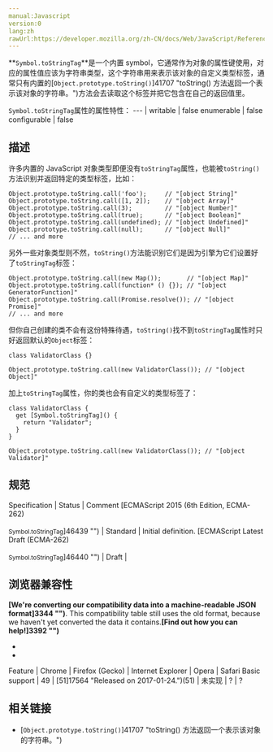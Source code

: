 ```yaml
---
manual:Javascript
version:0
lang:zh
rawUrl:https://developer.mozilla.org/zh-CN/docs/Web/JavaScript/Reference/Global_Objects/Symbol/toStringTag#
---
```






**`Symbol.toStringTag`**是一个内置 symbol，它通常作为对象的属性键使用，对应的属性值应该为字符串类型，这个字符串用来表示该对象的自定义类型标签，通常只有内置的[`Object.prototype.toString()`]41707 "toString() 方法返回一个表示该对象的字符串。")方法会去读取这个标签并把它包含在自己的返回值里。


`Symbol.toStringTag`属性的属性特性： 
 ---  | 
writable | false 
enumerable | false 
configurable | false 



## 描述<a name="描述"></a>


许多内置的 JavaScript 对象类型即便没有`toStringTag`属性，也能被`toString()`方法识别并返回特定的类型标签，比如：


```
Object.prototype.toString.call('foo');     // "[object String]"
Object.prototype.toString.call([1, 2]);    // "[object Array]"
Object.prototype.toString.call(3);         // "[object Number]"
Object.prototype.toString.call(true);      // "[object Boolean]"
Object.prototype.toString.call(undefined); // "[object Undefined]"
Object.prototype.toString.call(null);      // "[object Null]"
// ... and more
```


另外一些对象类型则不然，`toString()`方法能识别它们是因为引擎为它们设置好了`toStringTag`标签：


```
Object.prototype.toString.call(new Map());       // "[object Map]"
Object.prototype.toString.call(function* () {}); // "[object GeneratorFunction]"
Object.prototype.toString.call(Promise.resolve()); // "[object Promise]"
// ... and more
```


但你自己创建的类不会有这份特殊待遇，`toString()`找不到`toStringTag`属性时只好返回默认的`Object`标签：


```
class ValidatorClass {}

Object.prototype.toString.call(new ValidatorClass()); // "[object Object]"
```


加上`toStringTag`属性，你的类也会有自定义的类型标签了：


```
class ValidatorClass {
  get [Symbol.toStringTag]() {
    return "Validator";
  }
}

Object.prototype.toString.call(new ValidatorClass()); // "[object Validator]"
```

## 规范<a name="规范"></a>

Specification | Status | Comment 
[ECMAScript 2015 (6th Edition, ECMA-262)<br></br><small>Symbol.toStringTag</small>]46439 "") | Standard | Initial definition. 
[ECMAScript Latest Draft (ECMA-262)<br></br><small>Symbol.toStringTag</small>]46440 "") | Draft |  


## 浏览器兼容性<a name="浏览器兼容性"></a>


**[We&#39;re converting our compatibility data into a machine-readable JSON format]3344 "")**. This compatibility table still uses the old format, because we haven&#39;t yet converted the data it contains.**[Find out how you can help!]3392 "")**


* 
* 

Feature | Chrome | Firefox (Gecko) | Internet Explorer | Opera | Safari 
Basic support | 49 | [51]17564 "Released on 2017-01-24.")(51) | 未实现 | ? | ? 




## 相关链接<a name="相关链接"></a>

* [`Object.prototype.toString()`]41707 "toString() 方法返回一个表示该对象的字符串。")




